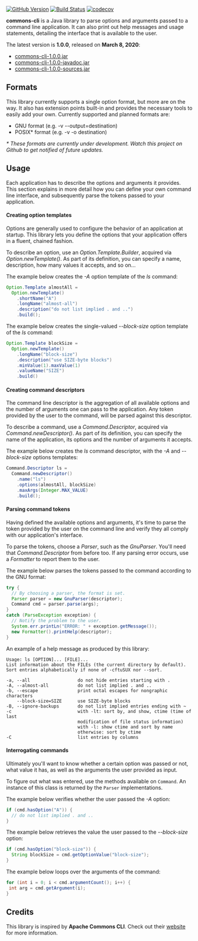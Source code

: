 [![GitHub Version](https://img.shields.io/github/tag/Nepherte/commons-cli.svg?label=latest)](https://github.com/Nepherte/commons-cli/releases/latest)
[![Build Status](https://img.shields.io/travis/com/Nepherte/commons-cli/develop.svg)](https://travis-ci.com/Nepherte/commons-cli)
[![codecov](https://codecov.io/gh/Nepherte/commons-cli/branch/develop/graph/badge.svg)](https://codecov.io/gh/Nepherte/commons-cli)

**commons-cli** is a Java library to parse options and arguments passed to a 
command line application. It can also print out help messages and usage 
statements, detailing the interface that is available to the user.

The latest version is **1.0.0**, released on **March 8, 2020**:

- [commons-cli-1.0.0.jar](https://github.com/Nepherte/commons-cli/releases/download/1.0.0/commons-cli-1.0.0.jar)
- [commons-cli-1.0.0-javadoc.jar](https://github.com/Nepherte/commons-cli/releases/download/1.0.0/commons-cli-1.0.0-javadoc.jar)
- [commons-cli-1.0.0-sources.jar](https://github.com/Nepherte/commons-cli/releases/download/1.0.0/commons-cli-1.0.0-sources.jar)

Formats
-------

This library currently supports a single option format, but more are on the way.
It also has extension points built-in and provides the necessary tools to easily
add your own. Currently supported and planned formats are:

- GNU format (e.g. -v --output=destination)
- POSIX\* format (e.g. -v -o destination)

_\* These formats are currently under development. Watch this project on Github
to get notified of future updates._ 

Usage
-----

Each application has to describe the options and arguments it provides. This 
section explains in more detail how you can define your own command line 
interface, and subsequently parse the tokens passed to your application.

#### Creating option templates

Options are generally used to configure the behavior of an application at 
startup. This library lets you define the options that your application offers 
in a fluent, chained fashion.

To describe an option, use an _Option.Template.Builder_, acquired via 
_Option.newTemplate()_. As part of its definition, you can specify a name, 
description, how many values it accepts, and so on...

The example below creates the _-A_ option template of the _ls_ command:

```java
Option.Template almostAll =
  Option.newTemplate()
    .shortName("A")
    .longName("almost-all")
    .description("do not list implied . and ..")
    .build();
```

The example below creates the single-valued _--block-size_ option template of 
the _ls_ command:

```java
Option.Template blockSize =
  Option.newTemplate()
    .longName("block-size")
    .description("use SIZE-byte blocks")
    .minValue(1).maxValue(1)
    .valueName("SIZE")
    .build()
```

#### Creating command descriptors

The command line descriptor is the aggregation of all available options and the 
number of arguments one can pass to the application. Any token provided by the 
user to the command, will be parsed against this descriptor.

To describe a command, use a _Command.Descriptor_, acquired via 
_Command.newDescriptor()_. As part of its definition, you can specify the name 
of the application, its options and the number of arguments it accepts.

The example below creates the _ls_ command descriptor, with the _-A_ and
 _--block-size_ options templates:

```java
Command.Descriptor ls =
  Command.newDescriptor()
    .name("ls")
    .options(almostAll, blockSize)
    .maxArgs(Integer.MAX_VALUE)
    .build();
```

#### Parsing command tokens

Having defined the available options and arguments, it's time to parse the 
token provided by the user on the command line and verify they all comply with 
our application's interface. 

To parse the tokens, choose a _Parser_, such as the _GnuParser_. You'll need 
that _Command.Descriptor_ from before too. If any parsing error occurs, use a 
_Formatter_ to report them to the user.

The example below parses the tokens passed to the command according to the GNU
format:

```java
try {
  // By choosing a parser, the format is set.
  Parser parser = new GnuParser(descriptor);
  Command cmd = parser.parse(args);
}
catch (ParseException exception) {
  // Notify the problem to the user.
  System.err.printLn("ERROR: " + exception.getMessage());
  new Formatter().printHelp(descriptor);
}
```

An example of a help message as produced by this library:

    Usage: ls [OPTION]... [FILE]...
    List information about the FILEs (the current directory by default).
    Sort entries alphabetically if none of -cftuSUX nor --sort.

    -a, --all                  do not hide entries starting with .
    -A, --almost-all           do not list implied . and ..
    -b, --escape               print octal escapes for nongraphic characters
        --block-size=SIZE      use SIZE-byte blocks
    -B, --ignore-backups       do not list implied entries ending with ~
    -c                         with -lt: sort by, and show, ctime (time of last
                               modification of file status information)
                               with -l: show ctime and sort by name
                               otherwise: sort by ctime
    -C                         list entries by columns

#### Interrogating commands

Ultimately you'll want to know whether a certain option was passed or not, what
value it has, as well as the arguments the user provided as input. 

To figure out what was entered, use the methods available on `Command`. An
instance of this class is returned by the `Parser` implementations.

The example below verifies whether the user passed the _-A_ option:

```java
if (cmd.hasOption("A")) {
  // do not list implied . and ..
}
```

The example below retrieves the value the user passed to the _--block-size_ 
option:

```java
if (cmd.hasOption("block-size")) {
  String blockSize = cmd.getOptionValue("block-size");
}
```

The example below loops over the arguments of the command:
```java
for (int i = 0; i < cmd.argumentCount(); i++) {
 int arg = cmd.getArgument(i); 
}
```


Credits
-------
This library is inspired by **Apache Commons CLI**. Check out their 
[website](https://commons.apache.org/proper/commons-cli/) for more information.
